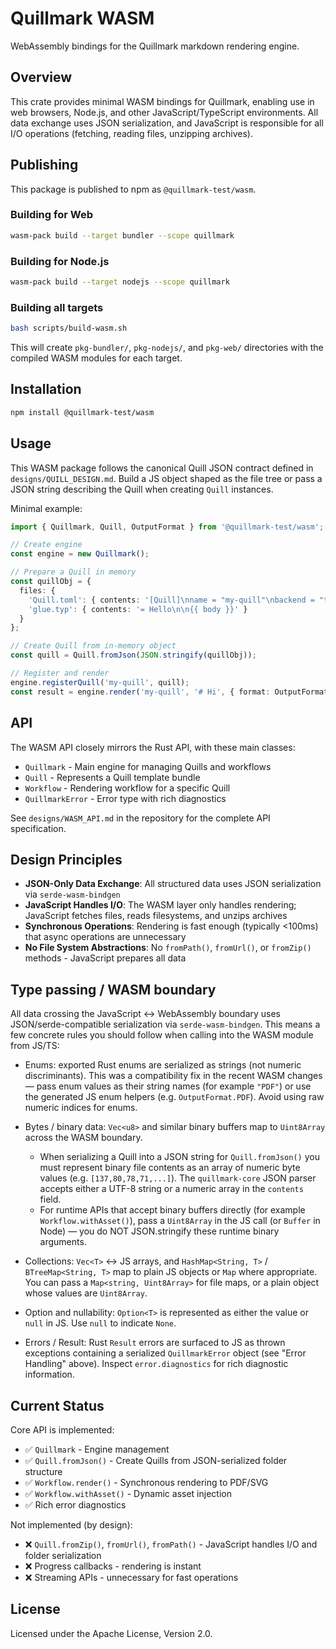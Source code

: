 # Quillmark WASM

WebAssembly bindings for the Quillmark markdown rendering engine.

## Overview

This crate provides minimal WASM bindings for Quillmark, enabling use in web browsers, Node.js, and other JavaScript/TypeScript environments. All data exchange uses JSON serialization, and JavaScript is responsible for all I/O operations (fetching, reading files, unzipping archives).

## Publishing

This package is published to npm as `@quillmark-test/wasm`.

### Building for Web

```bash
wasm-pack build --target bundler --scope quillmark
```

### Building for Node.js

```bash
wasm-pack build --target nodejs --scope quillmark
```

### Building all targets

```bash
bash scripts/build-wasm.sh
```

This will create `pkg-bundler/`, `pkg-nodejs/`, and `pkg-web/` directories with the compiled WASM modules for each target.

## Installation

```bash
npm install @quillmark-test/wasm
```

## Usage

This WASM package follows the canonical Quill JSON contract defined in
`designs/QUILL_DESIGN.md`. Build a JS object shaped as the file tree or pass
a JSON string describing the Quill when creating `Quill` instances.

Minimal example:

```typescript
import { Quillmark, Quill, OutputFormat } from '@quillmark-test/wasm';

// Create engine
const engine = new Quillmark();

// Prepare a Quill in memory
const quillObj = {
  files: {
    'Quill.toml': { contents: '[Quill]\nname = "my-quill"\nbackend = "typst"\nglue = "glue.typ"\n' },
    'glue.typ': { contents: '= Hello\n\n{{ body }}' }
  }
};

// Create Quill from in-memory object
const quill = Quill.fromJson(JSON.stringify(quillObj));

// Register and render
engine.registerQuill('my-quill', quill);
const result = engine.render('my-quill', '# Hi', { format: OutputFormat.Pdf });
```

## API

The WASM API closely mirrors the Rust API, with these main classes:

- `Quillmark` - Main engine for managing Quills and workflows
- `Quill` - Represents a Quill template bundle
- `Workflow` - Rendering workflow for a specific Quill
- `QuillmarkError` - Error type with rich diagnostics

See `designs/WASM_API.md` in the repository for the complete API specification.

## Design Principles

- **JSON-Only Data Exchange**: All structured data uses JSON serialization via `serde-wasm-bindgen`
- **JavaScript Handles I/O**: The WASM layer only handles rendering; JavaScript fetches files, reads filesystems, and unzips archives
- **Synchronous Operations**: Rendering is fast enough (typically <100ms) that async operations are unnecessary
- **No File System Abstractions**: No `fromPath()`, `fromUrl()`, or `fromZip()` methods - JavaScript prepares all data

## Type passing / WASM boundary

All data crossing the JavaScript <-> WebAssembly boundary uses JSON/serde-compatible serialization via `serde-wasm-bindgen`.
This means a few concrete rules you should follow when calling into the WASM module from JS/TS:

- Enums: exported Rust enums are serialized as strings (not numeric discriminants). This was a compatibility fix in the recent WASM changes — pass enum values as their string names (for example `"PDF"`) or use the generated JS enum helpers (e.g. `OutputFormat.PDF`). Avoid using raw numeric indices for enums.
- Bytes / binary data: `Vec<u8>` and similar binary buffers map to `Uint8Array` across the WASM boundary.

  - When serializing a Quill into a JSON string for `Quill.fromJson()` you must represent binary file contents as an array of numeric byte values (e.g. `[137,80,78,71,...]`). The `quillmark-core` JSON parser accepts either a UTF-8 string or a numeric array in the `contents` field.
  - For runtime APIs that accept binary buffers directly (for example `Workflow.withAsset()`), pass a `Uint8Array` in the JS call (or `Buffer` in Node) — you do NOT JSON.stringify these runtime binary arguments.
- Collections: `Vec<T>` <-> JS arrays, and `HashMap<String, T>` / `BTreeMap<String, T>` map to plain JS objects or `Map` where appropriate. You can pass a `Map<string, Uint8Array>` for file maps, or a plain object whose values are `Uint8Array`.
- Option and nullability: `Option<T>` is represented as either the value or `null` in JS. Use `null` to indicate `None`.
- Errors / Result: Rust `Result` errors are surfaced to JS as thrown exceptions containing a serialized `QuillmarkError` object (see "Error Handling" above). Inspect `error.diagnostics` for rich diagnostic information.

## Current Status

Core API is implemented:
- ✅ `Quillmark` - Engine management
- ✅ `Quill.fromJson()` - Create Quills from JSON-serialized folder structure
- ✅ `Workflow.render()` - Synchronous rendering to PDF/SVG
- ✅ `Workflow.withAsset()` - Dynamic asset injection
- ✅ Rich error diagnostics

Not implemented (by design):
- ❌ `Quill.fromZip()`, `fromUrl()`, `fromPath()` - JavaScript handles I/O and folder serialization
- ❌ Progress callbacks - rendering is instant
- ❌ Streaming APIs - unnecessary for fast operations

## License

Licensed under the Apache License, Version 2.0.
